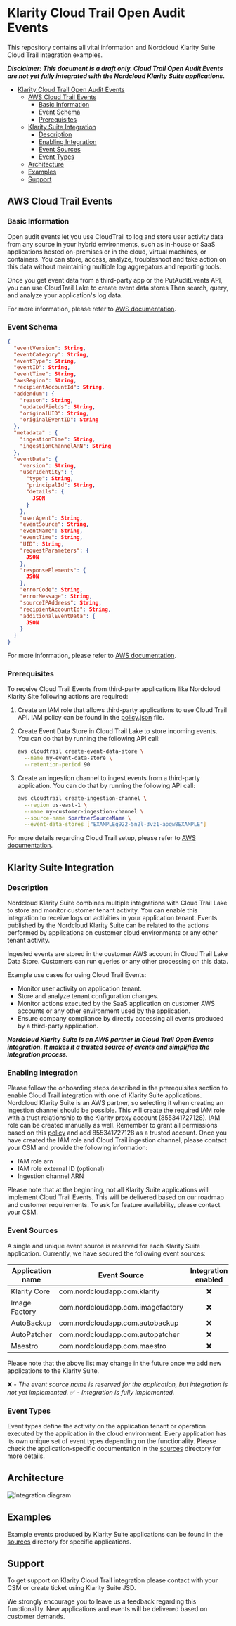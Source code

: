 # Klarity Cloud Trail Open Audit Events

This repository contains all vital information and Nordcloud Klarity Suite Cloud Trail integration examples.

***Disclaimer: This document is a draft only. Cloud Trail Open Audit Events are not yet fully integrated with the Nordcloud Klarity Suite applications.***

- [Klarity Cloud Trail Open Audit Events](#klarity-cloud-trail-open-audit-events)
  - [AWS Cloud Trail Events](#aws-cloud-trail-events)
    - [Basic Information](#basic-information)
    - [Event Schema](#event-schema)
    - [Prerequisites](#prerequisites)
  - [Klarity Suite Integration](#klarity-suite-integration)
    - [Description](#description)
    - [Enabling Integration](#enabling-integration)
    - [Event Sources](#event-sources)
    - [Event Types](#event-types)
  - [Architecture](#architecture)
  - [Examples](#examples)
  - [Support](#support)

## AWS Cloud Trail Events

### Basic Information

Open audit events let you use CloudTrail to log and store user activity data from any source in your
hybrid environments, such as in-house or SaaS applications hosted on-premises or in the cloud,
virtual machines, or containers. You can store, access, analyze, troubleshoot and take action on
this data without maintaining multiple log aggregators and reporting tools.

Once you get event data from a third-party app or the PutAuditEvents API, you can use CloudTrail Lake to
create event data stores Then search, query, and analyze your application's log data. 

For more information, please refer to [AWS documentation](https://docs.aws.amazon.com/).

### Event Schema

```json
{
  "eventVersion": String,
  "eventCategory": String,
  "eventType": String,
  "eventID": String,
  "eventTime": String,
  "awsRegion": String,
  "recipientAccountId": String,
  "addendum": {
    "reason": String,
    "updatedFields": String,
    "originalUID": String,
    "originalEventID": String
  },
  "metadata" : {
    "ingestionTime": String,
    "ingestionChannelARN": String
  },
  "eventData": {
    "version": String,
    "userIdentity": {
      "type": String,
      "principalId": String,
      "details": {
        JSON
      }
    },
    "userAgent": String,
    "eventSource": String,
    "eventName": String,
    "eventTime": String,
    "UID": String,
    "requestParameters": {
      JSON
    },
    "responseElements": {
      JSON
    },
    "errorCode": String,
    "errorMessage": String,
    "sourceIPAddress": String,
    "recipientAccountId": String,
    "additionalEventData": {
      JSON
    }
  }
}
```

For more information, please refer to [AWS documentation](https://docs.aws.amazon.com/).

### Prerequisites

To receive Cloud Trail Events from third-party applications like Nordcloud Klarity Site following actions are required:

1. Create an IAM role that allows third-party applications to use Cloud Trail API. IAM policy can be found in the [policy.json](./policy.json) file.
2. Create Event Data Store in Cloud Trail Lake to store incoming events. You can do that by running the following API call:

    ```bash
    aws cloudtrail create-event-data-store \
      --name my-event-data-store \
      --retention-period 90
    ```

3. Create an ingestion channel to ingest events from a third-party application. You can do that by running the following API call:

    ```bash
    aws cloudtrail create-ingestion-channel \
      --region us-east-1 \
      --name my-customer-ingestion-channel \
      --source-name $partnerSourceName \
      --event-data-stores ["EXAMPLEg922-5n2l-3vz1-apqw8EXAMPLE"]
    ```

For more details regarding Cloud Trail setup, please refer to [AWS documentation](https://docs.aws.amazon.com/).

## Klarity Suite Integration

### Description

Nordcloud Klarity Suite combines multiple integrations with Cloud Trail Lake to store and monitor customer tenant activity. You can enable this integration to receive logs on activities in your application tenant. Events published by the Nordcloud Klarity Suite can be related to the actions performed by applications on customer cloud environments or any other tenant activity.

Ingested events are stored in the customer AWS account in Cloud Trail Lake Data Store. Customers can run queries or any other processing on this data.

Example use cases for using Cloud Trail Events:

- Monitor user activity on application tenant.
- Store and analyze tenant configuration changes.
- Monitor actions executed by the SaaS application on customer AWS accounts or any other environment used by the application.
- Ensure company compliance by directly accessing all events produced by a third-party application.

***Nordcloud Klarity Suite is an AWS partner in Cloud Trail Open Events integration. It makes it a trusted source of events and simplifies the integration process.***

### Enabling Integration

Please follow the onboarding steps described in the prerequisites section to enable Cloud Trail integration with one of Klarity Suite applications. Nordcloud Klarity Suite is an AWS partner, so selecting it when creating an ingestion channel should be possible. This will create the required IAM role with a trust relationship to the Klarity proxy account (855341727128). IAM role can be created manually as well. Remember to grant all permissions based on this [policy](./policy.json) and add 855341727128 as a trusted account. Once you have created the IAM role and Cloud Trail ingestion channel, please contact your CSM and provide the following information:

- IAM role arn
- IAM role external ID (optional)
- Ingestion channel ARN 

Please note that at the beginning, not all Klarity Suite applications will implement Cloud Trail Events. This will be delivered based on our roadmap and customer requirements. To ask for feature availability, please contact your CSM.

### Event Sources

A single and unique event source is reserved for each Klarity Suite application. Currently, we have secured the following event sources:

| Application name | Event Source | Integration enabled |
|---|---|:---:|
| Klarity Core | com.nordcloudapp.com.klarity | ❌ |
| Image Factory | com.nordcloudapp.com.imagefactory | ❌ |
| AutoBackup | com.nordcloudapp.com.autobackup | ❌ |
| AutoPatcher | com.nordcloudapp.com.autopatcher | ❌ |
| Maestro | com.nordcloudapp.com.maestro | ❌ |

Please note that the above list may change in the future once we add new applications to the Klarity Suite.

❌ - *The event source name is reserved for the application, but integration is not yet implemented.*
✅ - *Integration is fully implemented.*

### Event Types

Event types define the activity on the application tenant or operation executed by the application in the cloud environment. Every application has its own unique set of event types depending on the functionality. Please check the application-specific documentation in the [sources](./sources/) directory for more details.

## Architecture

![Integration diagram](img/arch.png)

## Examples

Example events produced by Klarity Suite applications can be found in the [sources](./sources/) directory for specific applications.

## Support

To get support on Klarity Cloud Trail integration please contact with your CSM or create ticket using Klarity Suite JSD.

We strongly encourage you to leave us a feedback regarding this functionality. New applications and events will be delivered based on customer demands.
